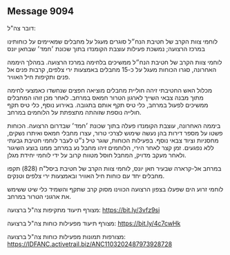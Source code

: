 ## Message 9094

דובר צה"ל:

לוחמי צוות הקרב של חטיבת הנח״ל סוגרים מעגל על מחבלים שמאיימים על כוחותינו במרכז הרצועה; נמשכת פעילות עוצבת הקומנדו בתוך שכונת ׳חמד׳ שבחאן יונס

לוחמי צוות הקרב של חטיבת הנח״ל ממשיכים בלחימה במרכז הרצועה. במהלך היממה האחרונה, סגרו הכוחות מעגל על כ-15 מחבלים באמצעות ירי צלפים, קרבות פנים אל פנים ותקיפות חיל האוויר.

מכלול האש החטיבתי זיהה חוליית מחבלים מוציאה חפצים שנחשדו כאמצעי לחימה מתוך מבנה צבאי השייך לארגון הטרור חמאס במרחב. 
לאחר מכן זוהו המחבלים ממשיכים לפעול במרחב, כלי טיס תקף אותם בתגובה.
באירוע נוסף, כלי טיס תקף חולייה נוספת שזוהתה מתצפתת על הלוחמים במרחב.

ביממה האחרונה, עוצבת הקומנדו פעלה בתוך שכונת ׳חמד׳ שבדרום הרצועה. הכוחות פשטו על מספר דירות בהן נעשה שימוש לצרכי טרור, עצרו מחבלי חמאס ואיתרו נשקים, מחסניות וציוד צבאי נוסף.
בפעילות הכוחות, שוגר טיל נ״ט לעבר לוחמי חטיבת גבעתי ללא נפגעים. זמן קצר לאחר הירי, הלוחמים זיהו מחבל נע במרחב ממנו בוצע השיגור ולאחר מעקב מדויק, המחבל חוסל מטווח קרוב על ידי לוחמי יחידת מגלן.

במרחב אל-קרארה שבעיר חאן יונס, לוחמי צוות הקרב של חטיבת ביסל"ח (828) תקפו מחבלים יחד עם כוחות חיל האוויר ובאמצעות ירי צלפים וטנקים.

לוחמי זרוע הים שפעלו בצפון הרצועה הכווינו מסוק קרב שתקף והשמיד כלי שיט ששימש את ארגוני הטרור במרחב.

מצורף תיעוד מתקיפות צה"ל ברצועה: https://bit.ly/3vfz9si

מצורף תיעוד מפעילות כוחות צה"ל ברצועה: https://bit.ly/4c7cwHk

מצורפות תמונות מפעילות כוחות צה"ל ברצועה: https://IDFANC.activetrail.biz/ANC1103202487973928728

